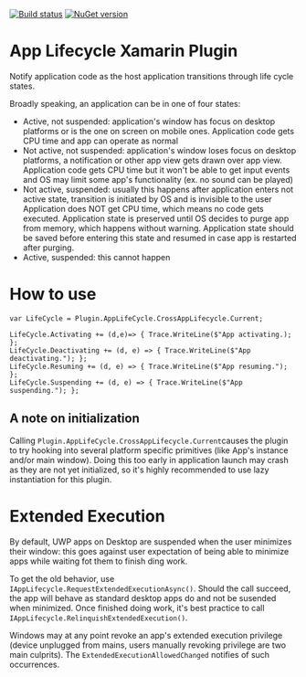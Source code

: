 [![Build status](https://ci.appveyor.com/api/projects/status/28htxgacq2kvbql4?svg=true)](https://ci.appveyor.com/project/Aftnet/applifecycleplugin)
[![NuGet version](https://img.shields.io/nuget/v/Xam.Plugin.AppLifeCycle.svg)](https://www.nuget.org/packages/Xam.Plugin.AppLifeCycle/)

# App Lifecycle Xamarin Plugin

Notify application code as the host application transitions through life cycle states.

Broadly speaking, an application can be in one of four states:

- Active, not suspended: application's window has focus on desktop platforms or is the one on screen on mobile ones.
Application code gets CPU time and app can operate as normal
- Not active, not suspended: application's window loses focus on desktop platforms, a notification or other app view gets drawn over app view.
Application code gets CPU time but it won't be able to get input events and OS may limit some app's functionality (ex. no sound can be played)
- Not active, suspended: usually this happens after application enters not active state, transition is initiated by OS and is invisible to the user
Application does NOT get CPU time, which means no code gets executed. Application state is preserved until OS decides to purge app from memory, which happens without warning.
Application state should be saved before entering this state and resumed in case app is restarted after purging.
- Active, suspended: this cannot happen

# How to use

```
var LifeCycle = Plugin.AppLifeCycle.CrossAppLifecycle.Current;

LifeCycle.Activating += (d,e)=> { Trace.WriteLine($"App activating.); };
LifeCycle.Deactivating += (d, e) => { Trace.WriteLine($"App deactivating."); };
LifeCycle.Resuming += (d, e) => { Trace.WriteLine($"App resuming."); };
LifeCycle.Suspending += (d, e) => { Trace.WriteLine($"App suspending."); };
```

## A note on initialization

Calling `Plugin.AppLifeCycle.CrossAppLifecycle.Current`causes the plugin to try hooking into several platform specific primitives (like App's instance and/or main window).
Doing this too early in application launch may crash as they are not yet initialized, so it's highly recommended to use lazy instantiation for this plugin.

# Extended Execution

By default, UWP apps on Desktop are suspended when the user minimizes their window: this goes against user expectation of being able to minimize apps while waiting fot them to finish ding work.

To get the old behavior, use `IAppLifecycle.RequestExtendedExecutionAsync()`.
Should the call succeed, the app will behave as standard desktop apps do and not be susended when minimized.
Once finished doing work, it's best practice to call `IAppLifecycle.RelinquishExtendedExecution()`.

Windows may at any point revoke an app's extended execution privilege (device unplugged from mains, users manually revoking privilege are two main culprits).
The `ExtendedExecutionAllowedChanged` notifies of such occurrences.